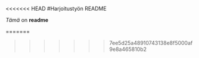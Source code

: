 <<<<<<< HEAD
#Harjoitustyön README

*Tämä* on **readme**

=======

>>>>>>> 7ee5d25a48910743138e8f5000af9e8a465810b2
